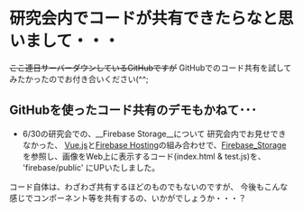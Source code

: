 # 研究会内でコードが共有できたらなと思いまして・・・
~~ここ連日サーバーダウンしているGitHubですが~~
GitHubでのコード共有を試してみたかったのでお付き合いください(^^;

## GitHubを使ったコード共有のデモもかねて･･･
- 6/30の研究会での、__Firebase Storage__について
研究会内でお見せできなかった、
[Vue.js](https://jp.vuejs.org/index.html)と[Firebase Hosting](https://firebase.google.com/docs/hosting?authuser=0)の組み合わせで、[Firebase_Storage](https://firebase.google.com/docs/storage?authuser=0)を参照し、画像をWeb上に表示するコード(index.html & test.js)を、 'firebase/public' にUPいたしました。

コード自体は、わざわざ共有するほどのものでもないのですが、
今後もこんな感じでコンポーネント等を共有するの、いかがでしょうか・・・？
